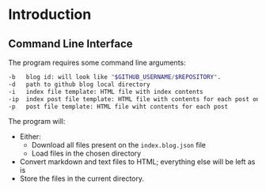 # Introduction

## Command Line Interface

The program requires some command line arguments:

``` sh
-b   blog id: will look like "$GITHUB_USERNAME/$REPOSITORY".
-d   path to github blog local directory
-i   index file template: HTML file with index contents
-ip  index post file template: HTML file with contents for each post on indeex
-p   post file template: HTML file wiht contents for each post
```

The program will:

- Either:
  - Download all files present on the `index.blog.json` file
  - Load files in the chosen directory
- Convert markdown and text files to HTML; everything else will be left as is
- Store the files in the current directory.

